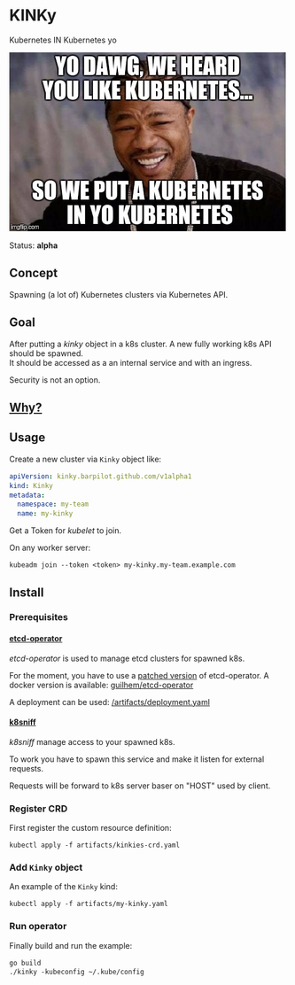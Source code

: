 # KINKy
Kubernetes IN Kubernetes yo

![YO DAWG, WE HEARD YOU LIKE KUBERNETES; SO WE PUT A KUBERNETES IN YO KUBERNETES](doc/assets/yoDawg.jpeg)

Status: **alpha**

## Concept

Spawning (a lot of) Kubernetes clusters via Kubernetes API.

## Goal

After putting a _kinky_ object in a k8s cluster.  A new fully working k8s API should be spawned.  
It should be accessed as a an internal service and with an ingress.

Security is not an option.

## [Why?](/doc/why.md)

## Usage

Create a new cluster via `Kinky` object like:
```yaml
apiVersion: kinky.barpilot.github.com/v1alpha1
kind: Kinky
metadata:
  namespace: my-team
  name: my-kinky
```

Get a Token for _kubelet_ to join.

On any worker server:
```
kubeadm join --token <token> my-kinky.my-team.example.com
```

## Install

### Prerequisites

#### [etcd-operator](https://github.com/coreos/etcd-operator)

_etcd-operator_ is used to manage etcd clusters for spawned k8s.

For the moment, you have to use a [patched version](https://github.com/coreos/etcd-operator/pull/1777) of etcd-operator.
A docker version is available: [guilhem/etcd-operator](https://hub.docker.com/r/guilhem/etcd-operator/)

A deployment can be used: [/artifacts/deployment.yaml](/artifacts/deployment.yaml)

#### [k8sniff](https://github.com/kubermatic/k8sniff)

_k8sniff_ manage access to your spawned k8s.

To work you have to spawn this service and make it listen for external requests.

Requests will be forward to k8s server baser on "HOST" used by client.

### Register CRD

First register the custom resource definition:

```
kubectl apply -f artifacts/kinkies-crd.yaml
```

### Add `Kinky` object

An example of the `Kinky` kind:

```
kubectl apply -f artifacts/my-kinky.yaml
```

### Run operator
Finally build and run the example:

```
go build
./kinky -kubeconfig ~/.kube/config
```
